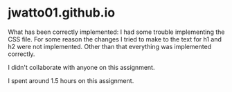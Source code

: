 # jwatto01.github.io

What has been correctly implemented: I had some trouble implementing the CSS file. For some reason the changes I tried
to make to the text for h1 and h2 were not implemented. Other than that everything was implemented correctly.

I didn't collaborate with anyone on this assignment.

I spent around 1.5 hours on this assignment.

